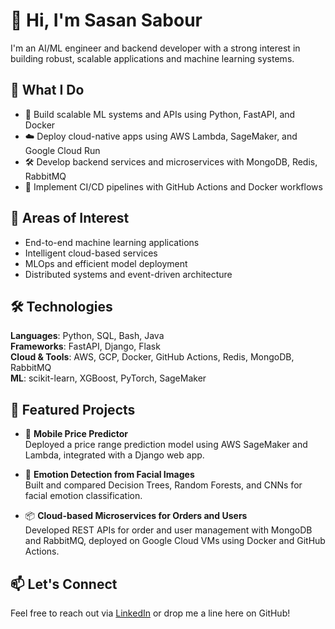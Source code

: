 # 👋 Hi, I'm Sasan Sabour

I'm an AI/ML engineer and backend developer with a strong interest in building robust, scalable applications and machine learning systems. 

## 💼 What I Do

- 🚀 Build scalable ML systems and APIs using Python, FastAPI, and Docker
- ☁️ Deploy cloud-native apps using AWS Lambda, SageMaker, and Google Cloud Run
- 🛠️ Develop backend services and microservices with MongoDB, Redis, RabbitMQ
- 🔄 Implement CI/CD pipelines with GitHub Actions and Docker workflows

## 🧠 Areas of Interest

- End-to-end machine learning applications
- Intelligent cloud-based services
- MLOps and efficient model deployment
- Distributed systems and event-driven architecture

## 🛠 Technologies

**Languages**: Python, SQL, Bash, Java  
**Frameworks**: FastAPI, Django, Flask  
**Cloud & Tools**: AWS, GCP, Docker, GitHub Actions, Redis, MongoDB, RabbitMQ  
**ML**: scikit-learn, XGBoost, PyTorch, SageMaker

## 📌 Featured Projects

- 🧠 **Mobile Price Predictor**  
  Deployed a price range prediction model using AWS SageMaker and Lambda, integrated with a Django web app.  


- 🧪 **Emotion Detection from Facial Images**  
  Built and compared Decision Trees, Random Forests, and CNNs for facial emotion classification.  


- 📦 **Cloud-based Microservices for Orders and Users**  
  Developed REST APIs for order and user management with MongoDB and RabbitMQ, deployed on Google Cloud VMs using Docker and GitHub Actions.  


## 📫 Let's Connect

Feel free to reach out via [LinkedIn](https://www.linkedin.com/in/sasansabour/) or drop me a line here on GitHub!
